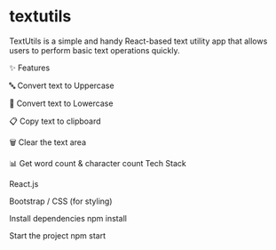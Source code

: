 # textutils
TextUtils is a simple and handy React-based text utility app that allows users to perform basic text operations quickly.

✨ Features

🔤 Convert text to Uppercase

🔡 Convert text to Lowercase

📋 Copy text to clipboard

🗑️ Clear the text area

📊 Get word count & character count
Tech Stack

React.js

Bootstrap / CSS (for styling)



Install dependencies
npm install

Start the project
npm start
 
